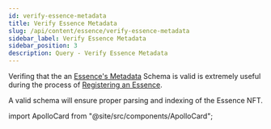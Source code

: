 ```yaml
---
id: verify-essence-metadata
title: Verify Essence Metadata
slug: /api/content/essence/verify-essence-metadata
sidebar_label: Verify Essence Metadata
sidebar_position: 3
description: Query - Verify Essence Metadata
---
```


Verifing that the an [Essence's Metadata](/core-concepts/metadata) Schema is valid is extremely useful during the process of [Registering an Essence](/guides/mutation/register-essence).

A valid schema will ensure proper parsing and indexing of the Essence NFT.

import ApolloCard from "@site/src/components/ApolloCard";

<ApolloCard queryName="verifyEssenceMetadata" />
